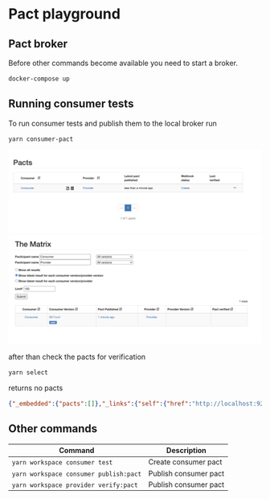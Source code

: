 # Pact playground

## Pact broker

Before other commands become available you need to start a broker.

```bash
docker-compose up
```

## Running consumer tests

To run consumer tests and publish them to the local broker run
```bash
yarn consumer-pact
```

![](./images/first_test.png)
![](./images/first_test_matrix.png)

after than check the pacts for verification
```bash
yarn select
```

returns no pacts
```json
{"_embedded":{"pacts":[]},"_links":{"self":{"href":"http://localhost:9292/pacts/provider/Provider/for-verification","title":"Pacts to be verified"}}}%   
```

## Other commands

| Command | Description |
| ---- | --- |
| `yarn workspace consumer test` | Create consumer pact | 
| `yarn workspace consumer publish:pact` | Publish consumer pact | 
| `yarn workspace provider verify:pact` | Publish consumer pact | 
